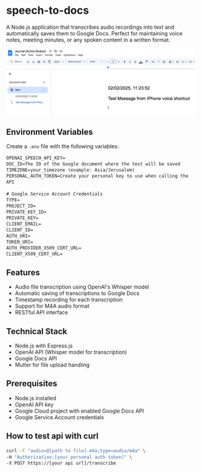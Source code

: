 # speech-to-docs

A Node.js application that transcribes audio recordings into text and automatically saves them to Google Docs. Perfect for maintaining voice notes, meeting minutes, or any spoken content in a written format.

![img_1.png](img_1.png)

## Environment Variables

Create a `.env` file with the following variables:

```plaintext
OPENAI_SPEECH_API_KEY=
DOC_ID=The ID of the Google document where the text will be saved
TIMEZONE=your_timezone (example: Asia/Jerusalem)
PERSONAL_AUTH_TOKEN=Create your personal key to use when calling the API 

# Google Service Account Credentials
TYPE=
PROJECT_ID=
PRIVATE_KEY_ID=
PRIVATE_KEY=
CLIENT_EMAIL=
CLIENT_ID=
AUTH_URI=
TOKEN_URI=
AUTH_PROVIDER_X509_CERT_URL=
CLIENT_X509_CERT_URL=
```

## Features

- Audio file transcription using OpenAI's Whisper model
- Automatic saving of transcriptions to Google Docs
- Timestamp recording for each transcription
- Support for M4A audio format
- RESTful API interface

## Technical Stack

- Node.js with Express.js
- OpenAI API (Whisper model for transcription)
- Google Docs API
- Multer for file upload handling

## Prerequisites

- Node.js installed
- OpenAI API key
- Google Cloud project with enabled Google Docs API
- Google Service Account credentials

## How to test api with curl

```bash
curl -F "audio=@[path to file].m4a;type=audio/m4a" \
-H "Authorization:[your personal auth token]" \
-X POST https://[your api url]/transcribe
```
